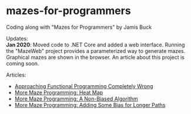 # mazes-for-programmers
Coding along with "Mazes for Programmers" by Jamis Buck

Updates:  
**Jan 2020**: Moved code to .NET Core and added a web interface. Running the "MazeWeb" project provides a parameterized way to generate mazes. Graphical mazes are shown in the browser. An article about this project is coming soon.

Articles: 
* [Approaching Functional Programming Completely Wrong](https://jeremybytes.blogspot.com/2017/03/approaching-function-programming.html)
* [More Maze Programming: Heat Map](https://jeremybytes.blogspot.com/2017/07/more-maze-programming-heat-map.html)
* [More Maze Programming: A Non-Biased Algorithm](https://jeremybytes.blogspot.com/2017/07/more-maze-programming-non-biased.html)
* [More Maze Programming: Adding Some Bias for Longer Paths](https://jeremybytes.blogspot.com/2017/07/more-maze-programming-adding-some-bias.html)
